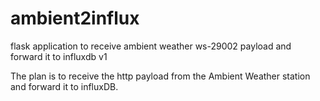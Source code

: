 # ambient2influx
flask application to receive ambient weather ws-29002 payload and forward it to influxdb v1

The plan is to receive the http payload from the Ambient Weather station and forward it to influxDB.